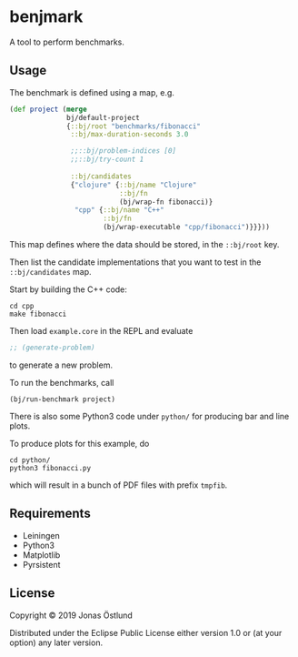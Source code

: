 # benjmark

A tool to perform benchmarks.

## Usage

The benchmark is defined using a map, e.g.
```clj
(def project (merge
              bj/default-project
              {::bj/root "benchmarks/fibonacci"
               ::bj/max-duration-seconds 3.0

               ;;::bj/problem-indices [0]
               ;;::bj/try-count 1
               
               ::bj/candidates
               {"clojure" {::bj/name "Clojure"
                           ::bj/fn
                           (bj/wrap-fn fibonacci)}
                "cpp" {::bj/name "C++"
                       ::bj/fn
                       (bj/wrap-executable "cpp/fibonacci")}}}))
```
This map defines where the data should be stored, in the ```::bj/root``` key.

Then list the candidate implementations that you want to test in the ```::bj/candidates``` map.

Start by building the C++ code:
```
cd cpp
make fibonacci
```
Then load ```example.core``` in the REPL and evaluate
```clj
;; (generate-problem)
```
to generate a new problem.

To run the benchmarks, call
```
(bj/run-benchmark project)
```

There is also some Python3 code under ```python/``` for producing bar and line plots.

To produce plots for this example, do
```
cd python/
python3 fibonacci.py
```
which will result in a bunch of PDF files with prefix ```tmpfib```.

## Requirements
  * Leiningen
  * Python3
  * Matplotlib
  * Pyrsistent

## License

Copyright © 2019 Jonas Östlund

Distributed under the Eclipse Public License either version 1.0 or (at
your option) any later version.
